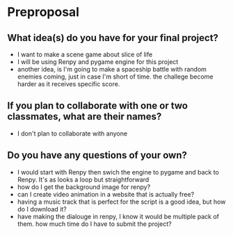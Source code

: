 # Preproposal

## What idea(s) do you have for your final project?

 - I want to make a scene game about slice of life
 - I will be using Renpy and pygame engine for this project
 - another idea, is I'm going to make a spaceship battle with random enemies coming, just in case I'm short of time. the challege become harder as it receives specific score. 

## If you plan to collaborate with one or two classmates, what are their names?

 - I don't plan to collaborate with anyone

## Do you have any questions of your own?

 - I would start with Renpy then swich the engine to pygame and back to Renpy. It's as looks a loop but straightforward
 - how do I get the background image for renpy?
 - can I create video animation in a website that is actually free?
 - having a music track that is perfect for the script is a good idea, but how do I download it?
 - have making the dialouge in renpy, I know it would be multiple pack of them. how much time do I have to submit the project?
